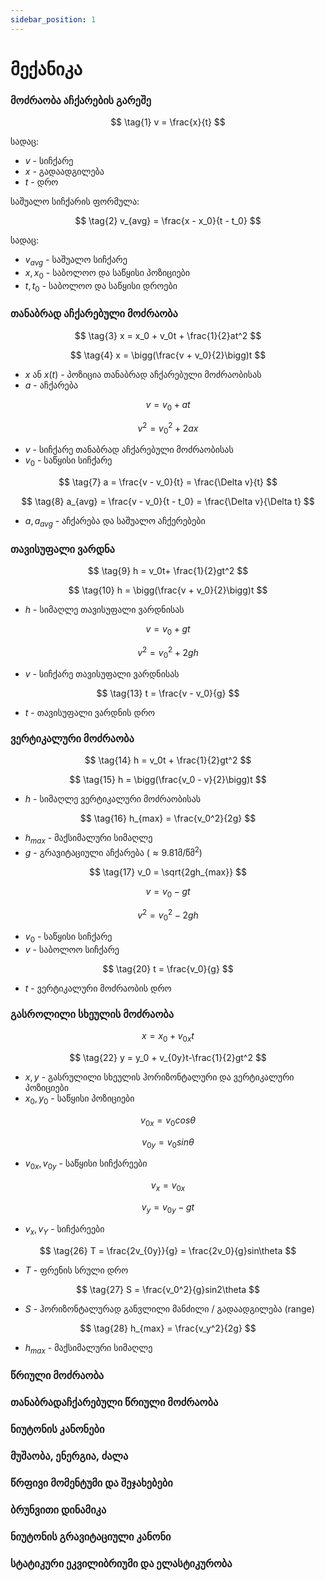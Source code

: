 ```yaml
---
sidebar_position: 1
---
```


# მექანიკა


### მოძრაობა აჩქარების გარეშე

$$
\tag{1}
v = \frac{x}{t}
$$

სადაც:

- $v$ - სიჩქარე
- $x$ - გადაადგილება
- $t$ - დრო

საშუალო სიჩქარის ფორმულა:

$$
\tag{2}
v_{avg} = \frac{x - x_0}{t - t_0}
$$

სადაც:

- $v_{avg}$ - საშუალო სიჩქარე
- $x,x_0$ - საბოლოო და საწყისი პოზიციები
- $t,t_0$ - საბოლოო და საწყისი დროები

### თანაბრად აჩქარებული მოძრაობა

$$
\tag{3}
x = x_0 + v_0t + \frac{1}{2}at^2
$$

$$
\tag{4}
x = \bigg(\frac{v + v_0}{2}\bigg)t
$$

- $x$ ან $x(t)$ - პოზიცია თანაბრად აჩქარებული მოძრაობისას
- $a$ - აჩქარება

$$
\tag{5}
v = v_0 + at
$$

$$
\tag{6}
v^2 = v_0^2 + 2ax
$$

- $v$ - სიჩქარე თანაბრად აჩქარებული მოძრაობისას
- $v_0$ - საწყისი სიჩქარე

$$
\tag{7}
a = \frac{v - v_0}{t} = \frac{\Delta v}{t}
$$

$$
\tag{8}
a_{avg} = \frac{v - v_0}{t - t_0} = \frac{\Delta v}{\Delta t}
$$

- $a,a_{avg}$ - აჩქარება და საშუალო აჩქერებები

### თავისუფალი ვარდნა

$$
\tag{9}
h = v_0t+ \frac{1}{2}gt^2
$$

$$
\tag{10}
h = \bigg(\frac{v + v_0}{2}\bigg)t
$$

- $h$ - სიმაღლე თავისუფალი ვარდნისას

$$
\tag{11}
v = v_0 + gt
$$

$$
\tag{12}
v^2 = v_0^2 + 2gh
$$

- $v$ - სიჩქარე თავისუფალი ვარდნისას

$$
\tag{13}
t = \frac{v - v_0}{g}
$$

- $t$ - თავისუფალი ვარდნის დრო

### ვერტიკალური მოძრაობა

$$
\tag{14}
h = v_0t + \frac{1}{2}gt^2
$$

$$
\tag{15}
h = \bigg(\frac{v_0 - v}{2}\bigg)t
$$

- $h$ - სიმაღლე ვერტიკალური მოძრაობისას

$$
\tag{16}
h_{max} = \frac{v_0^2}{2g}
$$

- $h_{max}$ - მაქსიმალური სიმაღლე
- $g$ - გრავიტაციული აჩქარება ($\approx{9.81}$მ/წმ$^2$)

$$
\tag{17}
v_0 = \sqrt{2gh_{max}}
$$

$$
\tag{18}
v = v_0 - gt
$$

$$
\tag{19}
v^2 = v_0^2 - 2gh
$$

- $v_0$ - საწყისი სიჩქარე
- $v$ - საბოლოო სიჩქარე

$$
  \tag{20}
t = \frac{v_0}{g}
$$

- $t$ - ვერტიკალური მოძრაობის დრო

### გასროლილი სხეულის მოძრაობა

$$
  \tag{21}
x = x_0 + v_{0x}t
$$

$$
  \tag{22}
y = y_0 + v_{0y}t-\frac{1}{2}gt^2
$$

- $x,y$ - გასრულილი სხეულის ჰორიზონტალური და ვერტიკალური პოზიციები
- $x_0, y_0$ - საწყისი პოზიციები


$$
  \tag{22}
v_{0x} = v_0cos\theta
$$

$$
  \tag{23}
v_{0y} = v_0sin\theta
$$

- $v_{0x},v_{0y}$ - საწყისი სიჩქარეები

$$
  \tag{24}
v_x = v_{0x}
$$

$$
  \tag{25}
v_y = v_{0y} - gt
$$

- $v_x,v_Y$ - სიჩქარეები

$$
  \tag{26}
T = \frac{2v_{0y}}{g} = \frac{2v_0}{g}sin\theta
$$

- $T$ - ფრენის სრული დრო

$$
\tag{27}
S = \frac{v_0^2}{g}sin2\theta
$$

- $S$ - ჰორიზონტალურად განვლილი მანძილი / გადაადგილება (range)

$$
  \tag{28}
h_{max} = \frac{v_y^2}{2g}
$$

- $h_{max}$ - მაქსიმალური სიმაღლე

### წრიული მოძრაობა

### თანაბრადაჩქარებული წრიული მოძრაობა

### ნიუტონის კანონები

### მუშაობა, ენერგია, ძალა

### წრფივი მომენტუმი და შეჯახებები

### ბრუნვითი დინამიკა

### ნიუტონის გრავიტაციული კანონი

### სტატიკური ეკვილიბრიუმი და ელასტიკურობა